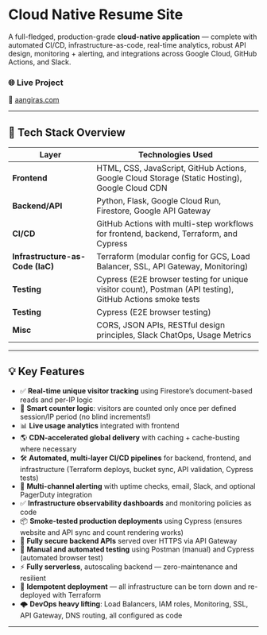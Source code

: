 # Cloud Native Resume Site

A full-fledged, production-grade **cloud-native application** — complete with automated CI/CD, infrastructure-as-code, real-time analytics, robust API design, monitoring + alerting, and integrations across Google Cloud, GitHub Actions, and Slack.

### 🌐 Live Project
🔗 [aangiras.com](https://www.aangiras.com) 

---

## 🧩 Tech Stack Overview

| Layer                | Technologies Used                                                                 |
|----------------------|------------------------------------------------------------------------------------|
| **Frontend**         | HTML, CSS, JavaScript, GitHub Actions, Google Cloud Storage (Static Hosting), Google Cloud CDN |
| **Backend/API**      | Python, Flask, Google Cloud Run, Firestore, Google API Gateway |
| **CI/CD**            | GitHub Actions with multi-step workflows for frontend, backend, Terraform, and Cypress |
| **Infrastructure-as-Code (IaC)** | Terraform (modular config for GCS, Load Balancer, SSL, API Gateway, Monitoring) |
| **Testing**          | Cypress (E2E browser testing for unique visitor count), Postman (API testing), GitHub Actions smoke tests |
| **Testing**          | Cypress (E2E browser testing)                                                      |
| **Misc**             | CORS, JSON APIs, RESTful design principles, Slack ChatOps, Usage Metrics           |

---

## 💡 Key Features

- ✅ **Real-time unique visitor tracking** using Firestore’s document-based reads and per-IP logic
- 🧠 **Smart counter logic**: visitors are counted only once per defined session/IP period (no blind increments!)
- 📊 **Live usage analytics** integrated with frontend
- 🌎 **CDN-accelerated global delivery** with caching + cache-busting where necessary
- 🛠️ **Automated, multi-layer CI/CD pipelines** for backend, frontend, and infrastructure (Terraform deploys, bucket sync, API validation, Cypress tests)
- 🔔 **Multi-channel alerting** with uptime checks, email, Slack, and optional PagerDuty integration
- ✅ **Infrastructure observability dashboards** and monitoring policies as code
- 📦 **Smoke-tested production deployments** using Cypress (ensures website and API sync and count rendering works)
- 🔐 **Fully secure backend APIs** served over HTTPS via API Gateway
- 🧪 **Manual and automated testing** using Postman (manual) and Cypress (automated browser test)
- ⚡ **Fully serverless**, autoscaling backend — zero-maintenance and resilient
- 🔁 **Idempotent deployment** — all infrastructure can be torn down and re-deployed with Terraform
- 🌩️ **DevOps heavy lifting**: Load Balancers, IAM roles, Monitoring, SSL, API Gateway, DNS routing, all configured as code

---

